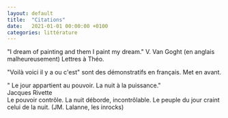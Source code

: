 ```yaml
---
layout: default
title:  "Citations"
date:   2021-01-01 00:00:00 +0100
categories: littérature
---
```


"I dream of painting and them I paint my dream."
V. Van Goght (en anglais malheureusement) Lettres à Théo.

"Voilà voici il y a ou c'est" sont des démonstratifs en français. Met en avant.

" Le jour appartient au pouvoir. La nuit à la puissance."  
Jacques Rivette  
Le pouvoir contrôle. La nuit déborde, incontrôlable. Le peuple du jour craint celui de la nuit. (JM. Lalanne, les inrocks)  

